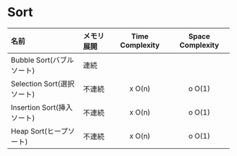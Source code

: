 # Sort

| 名前 | メモリ展開 | Time Complexity | Space Complexity |
|:---|:---|:---:|:---:|
| Bubble Sort(バブルソート) | 連続 |  |  |
| Selection Sort(選択ソート) | 不連続 |x O(n)| o O(1) |
| Insertion Sort(挿入ソート) | 不連続 |x O(n)| o O(1) |
| Heap Sort(ヒープソート) | 不連続 |x O(n)| o O(1) |
